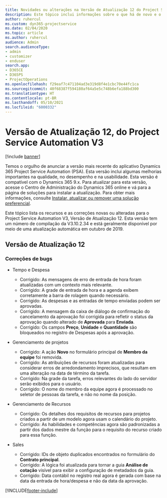 ```yaml
---
title: Novidades ou alterações na Versão de Atualização 12 do Project Service Automation V3
description: Este tópico inclui informações sobre o que há de novo e o que foi alterado na Versão da Atualização 12 do Project Service Automation V3.
author: ruhercul
ms.custom: dyn365-projectservice
ms.date: 02/04/2020
ms.topic: article
ms.author: ruhercul
audience: Admin
search.audienceType:
- admin
- customizer
- enduser
search.app:
- D365CE
- D365PS
- ProjectOperations
ms.openlocfilehash: f29eaf7c471104ad3e319d8f4e1cbc70e44fc1ca
ms.sourcegitcommit: 40f68387f594180af64a5e5c748b6efa188bd300
ms.translationtype: HT
ms.contentlocale: pt-BR
ms.lasthandoff: 05/10/2021
ms.locfileid: "6000332"
---
```

# <a name="project-service-automation-update-release-12-v3"></a>Versão de Atualização 12, do Project Service Automation V3

[!include [banner](../includes/psa-now-project-operations.md)]

Temos o orgulho de anunciar a versão mais recente do aplicativo Dynamics 365 Project Service Automation (PSA). Esta versão inclui algumas melhorias importantes na qualidade, no desempenho e na usabilidade. Esta versão é compatível com o Dynamics 365 9.x. Para atualizar para esta versão, acesse o Centro de Administração do Dynamics 365 online e vá para a página de soluções para instalar a atualização. Para obter mais informações, consulte [Instalar, atualizar ou remover uma solução preferencial](/power-platform/admin/install-remove-preferred-solution).

Este tópico lista os recursos e as correções novas ou alteradas para o Project Service Automation V3, Versão de Atualização 12. Esta versão tem um número de compilação da V3.10.2.34 e está geralmente disponível por meio de uma atualização automática em outubro de 2019.

## <a name="update-release-12"></a>Versão de Atualização 12

### <a name="bug-fixes"></a>Correções de bugs

- Tempo e Despesa

    - Corrigido: As mensagens de erro de entrada de hora foram atualizadas com um contexto mais relevante.
    - Corrigido: A grade de entrada de hora e a agenda exibem corretamente a barra de rolagem quando necessário.
    - Corrigido: As despesas e as entradas de tempo enviadas podem ser aprovadas.
    - Corrigido: A mensagem da caixa de diálogo de confirmação do cancelamento da aprovação foi corrigida para refletir o status da aprovação quando alterado de **Aprovada** para **Enviada**.
    - Corrigido: Os campos **Preço**, **Unidade** e **Quantidade** são bloqueados no registro de Despesas após a aprovação.

- Gerenciamento de projetos

    - Corrigido: A ação **Novo** no formulário principal de **Membro da equipe** foi removida.
    - Corrigido: As atribuições de recursos foram atualizadas para considerar erros de arredondamento imprecisos, que resultam em uma alteração na data de término da tarefa.
    - Corrigido: Na grade da tarefa, erros relevantes do lado do servidor serão exibidos para o usuário.
    - Corrigido: O nome do membro da equipe agora é processado no seletor de pessoas da tarefa, e não no nome da posição.

- Gerenciamento de Recursos

    - Corrigido: Os detalhes dos requisitos de recursos para projetos criados a partir de um modelo agora usam o calendário do projeto.
    - Corrigido: As habilidades e competências agora são padronizadas a partir dos dados mestre da função para o requisito do recurso criado para essa função.

- Sales

    - Corrigido: IDs de objeto duplicados encontrados no formulário do **Contrato principal**.
    - Corrigido: A lógica foi atualizada para tornar a guia **Análise de cotação** visível para exibir a configuração de metadados da guia.
    - Corrigido: Data contábil no registro real agora é gerada com base na data da entrada de hora/despesa e não da data da aprovação.


[!INCLUDE[footer-include](../includes/footer-banner.md)]